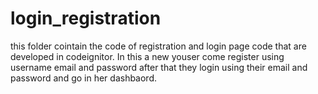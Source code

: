 # login_registration
this folder cointain the code of registration and login page code that are developed in codeignitor. In this a new youser come register using username email and password after that they login using their email and password and go in her dashbaord.
